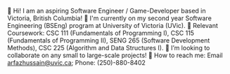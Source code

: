 🌱 Hi! I am an aspiring Software Engineer / Game-Developer based in Victoria, British Columbia!
🌱 I'm currently on my second year Software Engineering (BSEng) program at University of Victoria (UVic).
🌱 Relevant Coursework: CSC 111 (Fundamentals of Programming I), CSC 115 (Fundamentals of Programming II), SENG 265 (Software Development Methods), CSC 225 (Algorithm and Data Structures I).
🌱 I’m looking to collaborate on any small to large-scale projects!
🌱 How to reach me: Email <arfazhussain@uvic.ca>; Phone: (250)-880-8402

<!---
arfazhuss/arfazhuss is a ✨ special ✨ repository because its `README.md` (this file) appears on your GitHub profile.
You can click the Preview link to take a look at your changes.
--->
